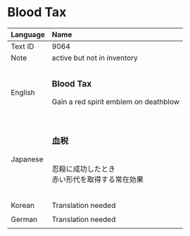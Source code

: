 # Blood Tax

| Language | Name |
| :------- | :---------- |
| Text ID | 9064 |
| Note | active but not in inventory |
| | |
| English | <h3>**Blood Tax**</h3>Gain a red spirit emblem on deathblow<h3> |
| | |
| Japanese | <h3>**血税**</h3><br>忍殺に成功したとき<br>赤い形代を取得する常在効果<h3>|
| | |
| Korean | Translation needed |
| | |
| German | Translation needed |
| | |
